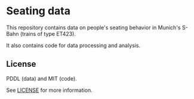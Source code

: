 Seating data
============

This repository contains data on people's seating behavior in Munich's S-Bahn
(trains of type ET423).

It also contains code for data processing and analysis.

License
-------

PDDL (data) and MIT (code).

See [LICENSE](LICENSE) for more information.

